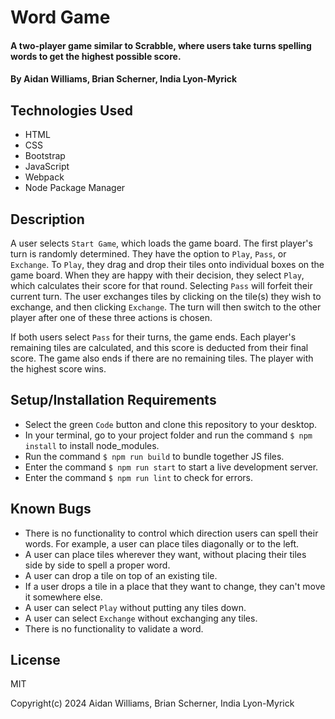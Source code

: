 # Word Game

#### A two-player game similar to Scrabble, where users take turns spelling words to get the highest possible score.

#### By Aidan Williams, Brian Scherner, India Lyon-Myrick

## Technologies Used

* HTML
* CSS
* Bootstrap
* JavaScript
* Webpack
* Node Package Manager

## Description

A user selects `Start Game`, which loads the game board. The first player's turn is randomly determined. They have the option to `Play`, `Pass`, or `Exchange`. To `Play`, they drag and drop their tiles onto individual boxes on the game board. When they are happy with their decision, they select `Play`, which calculates their score for that round. Selecting `Pass` will forfeit their current turn. The user exchanges tiles by clicking on the tile(s) they wish to exchange, and then clicking `Exchange`. The turn will then switch to the other player after one of these three actions is chosen.

If both users select `Pass` for their turns, the game ends. Each player's remaining tiles are calculated, and this score is deducted from their final score. The game also ends if there are no remaining tiles. The player with the highest score wins.

## Setup/Installation Requirements

* Select the green `Code` button and clone this repository to your desktop.
* In your terminal, go to your project folder and run the command `$ npm install` to install node_modules.
* Run the command `$ npm run build` to bundle together JS files.
* Enter the command `$ npm run start` to start a live development server.
* Enter the command `$ npm run lint` to check for errors.

## Known Bugs

* There is no functionality to control which direction users can spell their words. For example, a user can place tiles diagonally or to the left.
* A user can place tiles wherever they want, without placing their tiles side by side to spell a proper word.
* A user can drop a tile on top of an existing tile.
* If a user drops a tile in a place that they want to change, they can't move it somewhere else.
* A user can select `Play` without putting any tiles down.
* A user can select `Exchange` without exchanging any tiles.
* There is no functionality to validate a word.

## License

MIT

Copyright(c) 2024 Aidan Williams, Brian Scherner, India Lyon-Myrick